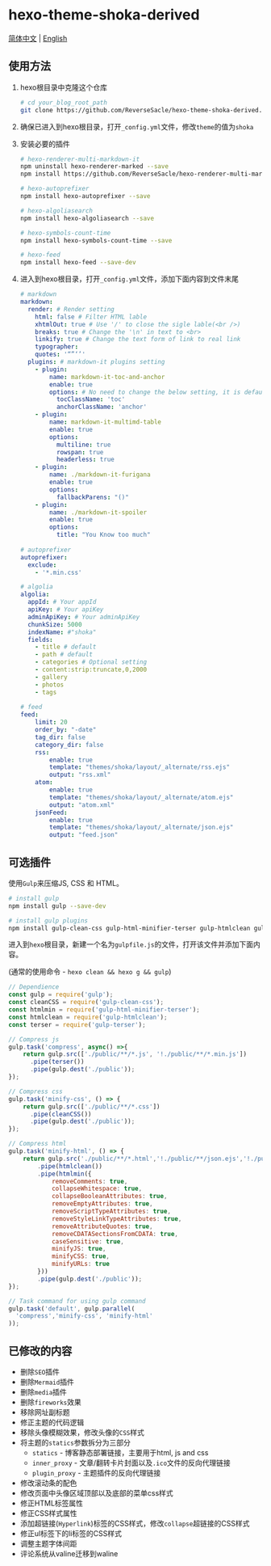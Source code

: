 # hexo-theme-shoka-derived

[简体中文](./README.md) | [English](./README_en.md)

## 使用方法

1. hexo根目录中克隆这个仓库

   ```bash
   # cd your_blog_root_path
   git clone https://github.com/ReverseSacle/hexo-theme-shoka-derived.git ./themes/shoka
   ```

2. 确保已进入到hexo根目录，打开`_config.yml`文件，修改`theme`的值为`shoka`

3. 安装必要的插件

   ```bash
   # hexo-renderer-multi-markdown-it
   npm uninstall hexo-renderer-marked --save
   npm install https://github.com/ReverseSacle/hexo-renderer-multi-markdown-it.git --save
   
   # hexo-autoprefixer
   npm install hexo-autoprefixer --save
   
   # hexo-algoliasearch
   npm install hexo-algoliasearch --save
   
   # hexo-symbols-count-time
   npm install hexo-symbols-count-time --save
   
   # hexo-feed
   npm install hexo-feed --save-dev
   ```

4. 进入到hexo根目录，打开`_config.yml`文件，添加下面内容到文件末尾

   ```yaml
   # markdown
   markdown:
     render: # Render setting
       html: false # Filter HTML lable
       xhtmlOut: true # Use '/' to close the sigle lable(<br />)
       breaks: true # Change the '\n' in text to <br>
       linkify: true # Change the text form of link to real link
       typographer: 
       quotes: '“”‘’'
     plugins: # markdown-it plugins setting
       - plugin:
           name: markdown-it-toc-and-anchor
           enable: true
           options: # No need to change the below setting, it is default
             tocClassName: 'toc'
             anchorClassName: 'anchor'
       - plugin:
           name: markdown-it-multimd-table
           enable: true
           options:
             multiline: true
             rowspan: true
             headerless: true
       - plugin:
           name: ./markdown-it-furigana
           enable: true
           options:
             fallbackParens: "()"
       - plugin:
           name: ./markdown-it-spoiler
           enable: true
           options:
             title: "You Know too much"
     
   # autoprefixer
   autoprefixer:
     exclude:
       - '*.min.css'
   
   # algolia
   algolia:
     appId: # Your appId
     apiKey: # Your apiKey
     adminApiKey: # Your adminApiKey
     chunkSize: 5000
     indexName: #"shoka"
     fields:
       - title # default
       - path # default
       - categories # Optional setting
       - content:strip:truncate,0,2000
       - gallery
       - photos
       - tags
       
   # feed
   feed:
       limit: 20
       order_by: "-date"
       tag_dir: false
       category_dir: false
       rss:
           enable: true
           template: "themes/shoka/layout/_alternate/rss.ejs"
           output: "rss.xml"
       atom:
           enable: true
           template: "themes/shoka/layout/_alternate/atom.ejs"
           output: "atom.xml"
       jsonFeed:
           enable: true
           template: "themes/shoka/layout/_alternate/json.ejs"
           output: "feed.json"
   ```

## 可选插件

使用`Gulp`来压缩JS, CSS 和 HTML。

```bash
# install gulp
npm install gulp --save-dev

# install gulp plugins
npm install gulp-clean-css gulp-html-minifier-terser gulp-htmlclean gulp-terser --save-dev
```

进入到`hexo`根目录，新建一个名为`gulpfile.js`的文件，打开该文件并添加下面内容。

(通常的使用命令 - `hexo clean && hexo g && gulp`)

```javascript
// Dependience
const gulp = require('gulp');
const cleanCSS = require('gulp-clean-css');
const htmlmin = require('gulp-html-minifier-terser');
const htmlclean = require('gulp-htmlclean');
const terser = require('gulp-terser');

// Compress js
gulp.task('compress', async() =>{
	return gulp.src(['./public/**/*.js', '!./public/**/*.min.js'])
	  .pipe(terser())
	  .pipe(gulp.dest('./public'));
});

// Compress css
gulp.task('minify-css', () => {
	return gulp.src(['./public/**/*.css'])
	  .pipe(cleanCSS())
      .pipe(gulp.dest('./public'));
});

// Compress html
gulp.task('minify-html', () => {
    return gulp.src('./public/**/*.html','!./public/**/json.ejs','!./public/**/atom.ejs','!./public/**/rss.ejs')
		.pipe(htmlclean())
		.pipe(htmlmin({
			removeComments: true,
			collapseWhitespace: true,
			collapseBooleanAttributes: true,
			removeEmptyAttributes: true,
			removeScriptTypeAttributes: true,
			removeStyleLinkTypeAttributes: true,
			removeAttributeQuotes: true,
			removeCDATASectionsFromCDATA: true,
			caseSensitive: true,
			minifyJS: true,
			minifyCSS: true,
			minifyURLs: true
		}))
		.pipe(gulp.dest('./public'));
});

// Task command for using gulp command
gulp.task('default', gulp.parallel(
  'compress','minify-css', 'minify-html'
));
```

## 已修改的内容

+ 删除`SEO`插件
+ 删除`Mermaid`插件
+ 删除`media`插件
+ 删除`fireworks`效果
+ 移除网址副标题
+ 修正主题的代码逻辑
+ 移除头像模糊效果，修改头像的`CSS`样式
+ 将主题的`statics`参数拆分为三部分
  + `statics` - 博客静态部署链接，主要用于html, js and css
  + `inner_proxy` - 文章/翻转卡片封面以及`.ico`文件的反向代理链接
  + `plugin_proxy` - 主题插件的反向代理链接
+ 修改滚动条的配色
+ 修改页面中头像区域顶部以及底部的菜单css样式
+ 修正HTML标签属性
+ 修正CSS样式属性
+ 添加超链接(`Hyperlink`)标签的CSS样式，修改`collapse`超链接的CSS样式
+ 修正ul标签下的li标签的CSS样式
+ 调整主题字体间距
+ 评论系统从valine迁移到waline
